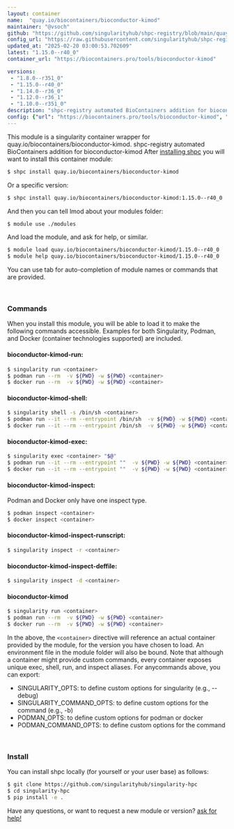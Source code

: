 ```yaml
---
layout: container
name:  "quay.io/biocontainers/bioconductor-kimod"
maintainer: "@vsoch"
github: "https://github.com/singularityhub/shpc-registry/blob/main/quay.io/biocontainers/bioconductor-kimod/container.yaml"
config_url: "https://raw.githubusercontent.com/singularityhub/shpc-registry/main/quay.io/biocontainers/bioconductor-kimod/container.yaml"
updated_at: "2025-02-20 03:00:53.702609"
latest: "1.15.0--r40_0"
container_url: "https://biocontainers.pro/tools/bioconductor-kimod"

versions:
 - "1.8.0--r351_0"
 - "1.15.0--r40_0"
 - "1.14.0--r36_0"
 - "1.12.0--r36_1"
 - "1.10.0--r351_0"
description: "shpc-registry automated BioContainers addition for bioconductor-kimod"
config: {"url": "https://biocontainers.pro/tools/bioconductor-kimod", "maintainer": "@vsoch", "description": "shpc-registry automated BioContainers addition for bioconductor-kimod", "latest": {"1.15.0--r40_0": "sha256:621ee0a4ceca20409a7d9c09d71fda39722f6172b55352d7e763737d685d8836"}, "tags": {"1.8.0--r351_0": "sha256:b273c54ce4c4004bf64800551d7a6d7d2e29f226d793806afa008cf7c2da7a58", "1.15.0--r40_0": "sha256:621ee0a4ceca20409a7d9c09d71fda39722f6172b55352d7e763737d685d8836", "1.14.0--r36_0": "sha256:526a5d5ff2fcea6304296ed76354a9921e135dc95fff3fb6cfc5a230f319d550", "1.12.0--r36_1": "sha256:340cb94fe1cefdde3328faf2e17b2886597e0bcb2e677dde5043bdda83ac51f3", "1.10.0--r351_0": "sha256:4f3fdc03637b9bd8b5a1fe9780b0b9437e86a71e4ecf6514fbf1775dc77164d7"}, "docker": "quay.io/biocontainers/bioconductor-kimod"}
---
```


This module is a singularity container wrapper for quay.io/biocontainers/bioconductor-kimod.
shpc-registry automated BioContainers addition for bioconductor-kimod
After [installing shpc](#install) you will want to install this container module:


```bash
$ shpc install quay.io/biocontainers/bioconductor-kimod
```

Or a specific version:

```bash
$ shpc install quay.io/biocontainers/bioconductor-kimod:1.15.0--r40_0
```

And then you can tell lmod about your modules folder:

```bash
$ module use ./modules
```

And load the module, and ask for help, or similar.

```bash
$ module load quay.io/biocontainers/bioconductor-kimod/1.15.0--r40_0
$ module help quay.io/biocontainers/bioconductor-kimod/1.15.0--r40_0
```

You can use tab for auto-completion of module names or commands that are provided.

<br>

### Commands

When you install this module, you will be able to load it to make the following commands accessible.
Examples for both Singularity, Podman, and Docker (container technologies supported) are included.

#### bioconductor-kimod-run:

```bash
$ singularity run <container>
$ podman run --rm  -v ${PWD} -w ${PWD} <container>
$ docker run --rm  -v ${PWD} -w ${PWD} <container>
```

#### bioconductor-kimod-shell:

```bash
$ singularity shell -s /bin/sh <container>
$ podman run --it --rm --entrypoint /bin/sh  -v ${PWD} -w ${PWD} <container>
$ docker run --it --rm --entrypoint /bin/sh  -v ${PWD} -w ${PWD} <container>
```

#### bioconductor-kimod-exec:

```bash
$ singularity exec <container> "$@"
$ podman run --it --rm --entrypoint ""  -v ${PWD} -w ${PWD} <container> "$@"
$ docker run --it --rm --entrypoint ""  -v ${PWD} -w ${PWD} <container> "$@"
```

#### bioconductor-kimod-inspect:

Podman and Docker only have one inspect type.

```bash
$ podman inspect <container>
$ docker inspect <container>
```

#### bioconductor-kimod-inspect-runscript:

```bash
$ singularity inspect -r <container>
```

#### bioconductor-kimod-inspect-deffile:

```bash
$ singularity inspect -d <container>
```



#### bioconductor-kimod

```bash
$ singularity run <container>
$ podman run --rm  -v ${PWD} -w ${PWD} <container>
$ docker run --rm  -v ${PWD} -w ${PWD} <container>
```


In the above, the `<container>` directive will reference an actual container provided
by the module, for the version you have chosen to load. An environment file in the
module folder will also be bound. Note that although a container
might provide custom commands, every container exposes unique exec, shell, run, and
inspect aliases. For anycommands above, you can export:

 - SINGULARITY_OPTS: to define custom options for singularity (e.g., --debug)
 - SINGULARITY_COMMAND_OPTS: to define custom options for the command (e.g., -b)
 - PODMAN_OPTS: to define custom options for podman or docker
 - PODMAN_COMMAND_OPTS: to define custom options for the command

<br>

### Install

You can install shpc locally (for yourself or your user base) as follows:

```bash
$ git clone https://github.com/singularityhub/singularity-hpc
$ cd singularity-hpc
$ pip install -e .
```

Have any questions, or want to request a new module or version? [ask for help!](https://github.com/singularityhub/singularity-hpc/issues)